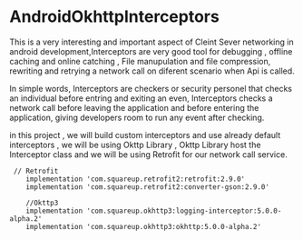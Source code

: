 # AndroidOkhttpInterceptors

This is a very interesting and important aspect of Cleint Sever networking in android development,Interceptors are very good tool for debugging , offline 
caching and online catching , File manupulation and file compression, rewriting and retrying a network call on diferent scenario when Api is called.

In simple words, Interceptors are checkers or security personel that checks an individual before entring and exiting an even, Interceptors checks a network call 
before leaving the application and  before entering the application, giving developers room to run any event after checking. 

in this project , we will build custom interceptors and use already default interceptors , we will be using Okttp Library , Okttp Library host the Interceptor class and we will be using 
Retrofit for our network call service. 
```
 // Retrofit
    implementation 'com.squareup.retrofit2:retrofit:2.9.0'
    implementation 'com.squareup.retrofit2:converter-gson:2.9.0'
    
    //Okttp3
    implementation 'com.squareup.okhttp3:logging-interceptor:5.0.0-alpha.2'
    implementation 'com.squareup.okhttp3:okhttp:5.0.0-alpha.2'
```
